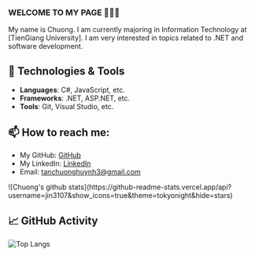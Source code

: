 ### WELCOME TO MY PAGE 👋👋👋
My name is Chuong. I am currently majoring in Information Technology at [TienGiang University]. I am very interested in topics related to .NET and software development.

## 🔧 Technologies & Tools
- **Languages**: C#, JavaScript, etc.
- **Frameworks**: .NET, ASP.NET, etc.
- **Tools**: Git, Visual Studio, etc.

## 📫 How to reach me:
- My GitHub: [GitHub](https://github.com/jin3107/) 
- My LinkedIn: [LinkedIn](https://www.linkedin.com/in/huynh-chuong-7b80242b2/)
- Email: tanchuonghuynh3@gmail.com

<div class="table mb-2">
  ![Chuong's github stats](https://github-readme-stats.vercel.app/api?username=jin3107&show_icons=true&theme=tokyonight&hide=stars)
  
  ## 📈 GitHub Activity
  ![Top Langs](https://github-readme-stats.vercel.app/api/top-langs/?username=jin3107&layout=compact&theme=tokyonight)
</div>
